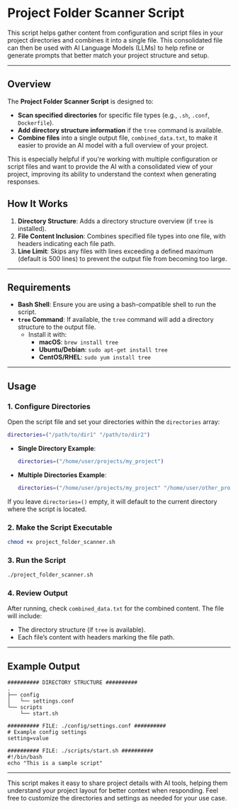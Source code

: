 
# Project Folder Scanner Script

This script helps gather content from configuration and script files in your project directories and combines it into a single file. This consolidated file can then be used with AI Language Models (LLMs) to help refine or generate prompts that better match your project structure and setup.

---

## Overview

The **Project Folder Scanner Script** is designed to:
- **Scan specified directories** for specific file types (e.g., `.sh`, `.conf`, `Dockerfile`).
- **Add directory structure information** if the `tree` command is available.
- **Combine files** into a single output file, `combined_data.txt`, to make it easier to provide an AI model with a full overview of your project.

This is especially helpful if you're working with multiple configuration or script files and want to provide the AI with a consolidated view of your project, improving its ability to understand the context when generating responses.

## How It Works

1. **Directory Structure**: Adds a directory structure overview (if `tree` is installed).
2. **File Content Inclusion**: Combines specified file types into one file, with headers indicating each file path.
3. **Line Limit**: Skips any files with lines exceeding a defined maximum (default is 500 lines) to prevent the output file from becoming too large.

---

## Requirements

- **Bash Shell**: Ensure you are using a bash-compatible shell to run the script.
- **`tree` Command**: If available, the `tree` command will add a directory structure to the output file.
  - Install it with:
    - **macOS**: `brew install tree`
    - **Ubuntu/Debian**: `sudo apt-get install tree`
    - **CentOS/RHEL**: `sudo yum install tree`

---

## Usage

### 1. Configure Directories

Open the script file and set your directories within the `directories` array:

```bash
directories=("/path/to/dir1" "/path/to/dir2")
```

- **Single Directory Example**:
  ```bash
  directories=("/home/user/projects/my_project")
  ```

- **Multiple Directories Example**:
  ```bash
  directories=("/home/user/projects/my_project" "/home/user/other_project")
  ```

If you leave `directories=()` empty, it will default to the current directory where the script is located.

### 2. Make the Script Executable

```bash
chmod +x project_folder_scanner.sh
```

### 3. Run the Script

```bash
./project_folder_scanner.sh
```

### 4. Review Output

After running, check `combined_data.txt` for the combined content. The file will include:
- The directory structure (if `tree` is available).
- Each file’s content with headers marking the file path.

---

## Example Output

```
########## DIRECTORY STRUCTURE ##########
.
├── config
│   └── settings.conf
└── scripts
    └── start.sh

########## FILE: ./config/settings.conf ##########
# Example config settings
setting=value

########## FILE: ./scripts/start.sh ##########
#!/bin/bash
echo "This is a sample script"
```

---

This script makes it easy to share project details with AI tools, helping them understand your project layout for better context when responding. Feel free to customize the directories and settings as needed for your use case.

